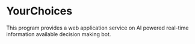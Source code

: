 # YourChoices
This program provides a web application service on AI powered real-time information available decision making bot. 
